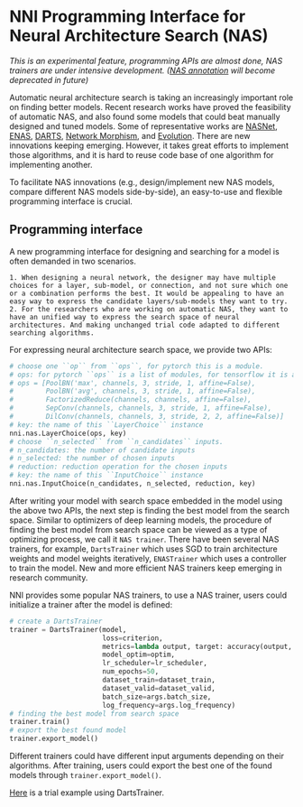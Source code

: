 # NNI Programming Interface for Neural Architecture Search (NAS)

*This is an experimental feature, programming APIs are almost done, NAS trainers are under intensive development. ([NAS annotation](../AdvancedFeature/GeneralNasInterfaces.md) will become deprecated in future)*

Automatic neural architecture search is taking an increasingly important role on finding better models. Recent research works have proved the feasibility of automatic NAS, and also found some models that could beat manually designed and tuned models. Some of representative works are [NASNet][2], [ENAS][1], [DARTS][3], [Network Morphism][4], and [Evolution][5]. There are new innovations keeping emerging. However, it takes great efforts to implement those algorithms, and it is hard to reuse code base of one algorithm for implementing another.

To facilitate NAS innovations (e.g., design/implement new NAS models, compare different NAS models side-by-side), an easy-to-use and flexible programming interface is crucial.

## Programming interface

A new programming interface for designing and searching for a model is often demanded in two scenarios.
    
    1. When designing a neural network, the designer may have multiple choices for a layer, sub-model, or connection, and not sure which one or a combination performs the best. It would be appealing to have an easy way to express the candidate layers/sub-models they want to try. 
    2. For the researchers who are working on automatic NAS, they want to have an unified way to express the search space of neural architectures. And making unchanged trial code adapted to different searching algorithms.

For expressing neural architecture search space, we provide two APIs:

```python
# choose one ``op`` from ``ops``, for pytorch this is a module.
# ops: for pytorch ``ops`` is a list of modules, for tensorflow it is a list of keras layers. An example in pytroch:
# ops = [PoolBN('max', channels, 3, stride, 1, affine=False),
#        PoolBN('avg', channels, 3, stride, 1, affine=False),
#        FactorizedReduce(channels, channels, affine=False),
#        SepConv(channels, channels, 3, stride, 1, affine=False),
#        DilConv(channels, channels, 3, stride, 2, 2, affine=False)]
# key: the name of this ``LayerChoice`` instance
nni.nas.LayerChoice(ops, key)
# choose ``n_selected`` from ``n_candidates`` inputs.
# n_candidates: the number of candidate inputs
# n_selected: the number of chosen inputs
# reduction: reduction operation for the chosen inputs
# key: the name of this ``InputChoice`` instance
nni.nas.InputChoice(n_candidates, n_selected, reduction, key)
```

After writing your model with search space embedded in the model using the above two APIs, the next step is finding the best model from the search space. Similar to optimizers of deep learning models, the procedure of finding the best model from search space can be viewed as a type of optimizing process, we call it `NAS trainer`. There have been several NAS trainers, for example, `DartsTrainer` which uses SGD to train architecture weights and model weights iteratively, `ENASTrainer` which uses a controller to train the model. New and more efficient NAS trainers keep emerging in research community.

NNI provides some popular NAS trainers, to use a NAS trainer, users could initialize a trainer after the model is defined:

```python
# create a DartsTrainer
trainer = DartsTrainer(model,
                       loss=criterion,
                       metrics=lambda output, target: accuracy(output, target, topk=(1,)),
                       model_optim=optim,
                       lr_scheduler=lr_scheduler,
                       num_epochs=50,
                       dataset_train=dataset_train,
                       dataset_valid=dataset_valid,
                       batch_size=args.batch_size,
                       log_frequency=args.log_frequency)
# finding the best model from search space
trainer.train()
# export the best found model
trainer.export_model()
```

Different trainers could have different input arguments depending on their algorithms. After training, users could export the best one of the found models through `trainer.export_model()`.

[Here](https://github.com/microsoft/nni/blob/dev-nas-refactor/examples/nas/darts/main.py) is a trial example using DartsTrainer.

[1]: https://arxiv.org/abs/1802.03268
[2]: https://arxiv.org/abs/1707.07012
[3]: https://arxiv.org/abs/1806.09055
[4]: https://arxiv.org/abs/1806.10282
[5]: https://arxiv.org/abs/1703.01041
